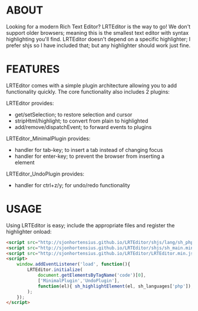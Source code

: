 ABOUT
=====

Looking for a modern Rich Text Editor? LRTEditor is the way to go! We don't support older browsers; meaning this is the smallest text editor with syntax highlighting you'll find.
LRTEditor doesn't depend on a specific highlighter; I prefer shjs so I have included that; but any highlighter should work just fine.

FEATURES
========

LRTEditor comes with a simple plugin architecture allowing you to add functionality quickly. The core functionality also includes 2 plugins:

LRTEditor provides:
* get/setSelection; to restore selection and cursor
* stripHtml/highlight; to convert from plain to highlighted
* add/remove/dispatchEvent; to forward events to plugins

LRTEditor_MinimalPlugin provides:
* handler for tab-key; to insert a tab instead of changing focus
* handler for enter-key; to prevent the browser from inserting a <DIV> element

LRTEditor_UndoPlugin provides:
* handler for ctrl+z/y; for undo/redo functionality

USAGE
=====

Using LRTEditor is easy; include the appropriate files and register the highlighter onload:

```html
<script src="http://sjonhortensius.github.io/LRTEditor/shjs/lang/sh_php.js"></script>
<script src="http://sjonhortensius.github.io/LRTEditor/shjs/sh_main.min.js"></script>
<script src="http://sjonhortensius.github.io/LRTEditor/LRTEditor.min.js"></script>
<script>
	window.addEventListener('load', function(){
		LRTEditor.initialize(
			document.getElementsByTagName('code')[0],
			['MinimalPlugin','UndoPlugin'],
			function(el){ sh_highlightElement(el, sh_languages['php']); }
		);
	});
</script>
```